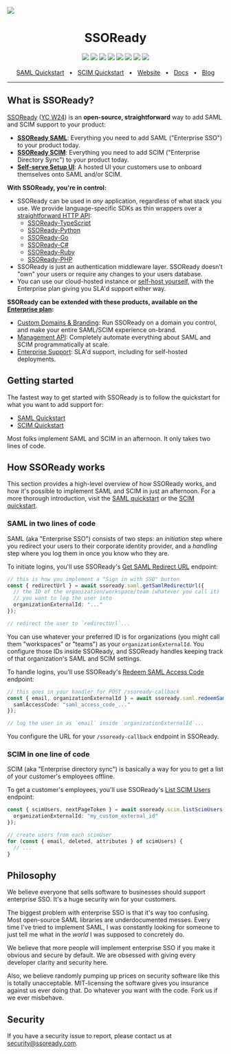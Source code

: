 ![](https://i.imgur.com/OhtkhbJ.png)

<div align="center">
  <h1>SSOReady</h1>
  <a href="https://github.com/ssoready/ssoready-typescript"><img src="https://img.shields.io/npm/v/ssoready.svg?style=flat&color=ECDC68" /></a>
  <a href="https://github.com/ssoready/ssoready-python"><img src="https://img.shields.io/pypi/v/ssoready.svg?style=flat" /></a>
  <a href="https://github.com/ssoready/ssoready-go"><img src="https://img.shields.io/github/v/tag/ssoready/ssoready-go?style=flat&label=golang&color=%23007D9C" /></a>
  <a href="https://github.com/ssoready/ssoready-csharp"><img src="https://img.shields.io/nuget/v/SSOReady.Client?style=flat&color=004880" /></a>
  <a href="https://github.com/ssoready/ssoready-ruby"><img src="https://img.shields.io/gem/v/ssoready?style=flat&color=EE3F2D" /></a>
  <a href="https://github.com/ssoready/ssoready-php"><img src="https://img.shields.io/packagist/v/ssoready/ssoready?style=flat&color=F28D1A" /></a>
  <a href="https://github.com/ssoready/ssoready/blob/main/LICENSE"><img src="https://img.shields.io/badge/license-MIT-blue" /></a>
  <a href="https://github.com/ssoready/ssoready/stargazers"><img src="https://img.shields.io/github/stars/ssoready/ssoready?style=flat&logo=github&color=white" /></a>
  <br />
  <br />
  <a href="https://ssoready.com/docs/saml/saml-quickstart">SAML Quickstart</a>
  <span>&nbsp;&nbsp;•&nbsp;&nbsp;</span>
  <a href="https://ssoready.com/docs/scim/scim-quickstart">SCIM Quickstart</a>
  <span>&nbsp;&nbsp;•&nbsp;&nbsp;</span>
  <a href="https://ssoready.com">Website</a>
  <span>&nbsp;&nbsp;•&nbsp;&nbsp;</span>
  <a href="https://ssoready.com/docs">Docs</a>
  <span>&nbsp;&nbsp;•&nbsp;&nbsp;</span>
  <a href="https://ssoready.com/blog">Blog</a>
  <br />
  <hr />
</div>

## What is SSOReady?

[SSOReady](https://ssoready.com) ([YC
W24](https://www.ycombinator.com/companies/ssoready)) is an **open-source,
straightforward** way to add SAML and SCIM support to your product:

* **[SSOReady SAML](https://ssoready.com/docs/saml/saml-quickstart)**: Everything you need to add SAML ("Enterprise SSO") to your product today.
* **[SSOReady SCIM](https://ssoready.com/docs/scim/scim-quickstart)**: Everything you need to add SCIM ("Enterprise Directory Sync") to your product today.
* **[Self-serve Setup UI](https://ssoready.com/docs/idp-configuration/enabling-self-service-configuration-for-your-customers)**:
  A hosted UI your customers use to onboard themselves onto SAML and/or
  SCIM.

**With SSOReady, you're in control:**

* SSOReady can be used in *any* application, regardless of what stack you use.
  We provide language-specific SDKs as thin wrappers over a [straightforward
  HTTP
  API](https://ssoready.com/docs/api-reference/saml/redeem-saml-access-code):
  * [SSOReady-TypeScript](https://github.com/ssoready/ssoready-typescript)
  * [SSOReady-Python](https://github.com/ssoready/ssoready-python)
  * [SSOReady-Go](https://github.com/ssoready/ssoready-go)
  * [SSOReady-C#](https://github.com/ssoready/ssoready-csharp)
  * [SSOReady-Ruby](https://github.com/ssoready/ssoready-ruby)
  * [SSOReady-PHP](https://github.com/ssoready/ssoready-php)
* SSOReady is just an authentication middleware layer. SSOReady doesn’t "own" your users or require any changes to your users database.
* You can use our cloud-hosted instance or [self-host yourself](https://ssoready.com/docs/self-hosting-ssoready), with the Enterprise plan giving you SLA'd support either way. 

**SSOReady can be extended with these products, available on the [Enterprise plan](https://ssoready.com/pricing):**

* [Custom Domains & Branding](https://ssoready.com/docs/ssoready-concepts/environments#custom-domains): Run
  SSOReady on a domain you control, and make your entire SAML/SCIM experience on-brand. 
* [Management API](https://ssoready.com/docs/management-api): Completely automate everything about SAML
  and SCIM programmatically at scale.
* [Enterprise Support](https://ssoready.com/pricing): SLA'd support, including for self-hosted deployments.

## Getting started

The fastest way to get started with SSOReady is to follow the quickstart for
what you want to add support for:

* [SAML Quickstart](https://ssoready.com/docs/saml/saml-quickstart)
* [SCIM Quickstart](https://ssoready.com/docs/scim/scim-quickstart)

Most folks implement SAML and SCIM in an afternoon. It only takes two lines of
code.

## How SSOReady works

This section provides a high-level overview of how SSOReady works, and how it's possible to implement SAML and SCIM in
just an afternoon. For a more thorough introduction, visit the [SAML
quickstart](https://ssoready.com/docs/saml/saml-quickstart) or the [SCIM
quickstart](https://ssoready.com/docs/scim/scim-quickstart).

### SAML in two lines of code

SAML (aka "Enterprise SSO") consists of two steps: an *initiation* step where you redirect your users to their corporate
identity provider, and a *handling* step where you log them in once you know who they are.

To initiate logins, you'll use SSOReady's [Get SAML Redirect
URL](https://ssoready.com/docs/api-reference/saml/get-saml-redirect-url) endpoint:

```typescript
// this is how you implement a "Sign in with SSO" button
const { redirectUrl } = await ssoready.saml.getSamlRedirectUrl({
  // the ID of the organization/workspace/team (whatever you call it)
  // you want to log the user into
  organizationExternalId: "..."
});

// redirect the user to `redirectUrl`...
```

You can use whatever your preferred ID is for organizations (you might call them "workspaces" or "teams") as your
`organizationExternalId`. You configure those IDs inside SSOReady, and SSOReady handles keeping track of that
organization's SAML and SCIM settings.

To handle logins, you'll use SSOReady's [Redeem SAML Access
Code](https://ssoready.com/docs/api-reference/saml/redeem-saml-access-code) endpoint:

```typescript
// this goes in your handler for POST /ssoready-callback
const { email, organizationExternalId } = await ssoready.saml.redeemSamlAccessCode({
  samlAccessCode: "saml_access_code_..."
});

// log the user in as `email` inside `organizationExternalId`...
```

You configure the URL for your `/ssoready-callback` endpoint in SSOReady.

### SCIM in one line of code

SCIM (aka "Enterprise directory sync") is basically a way for you to get a list of your customer's employees offline.

To get a customer's employees, you'll use SSOReady's [List SCIM
Users](https://ssoready.com/docs/api-reference/scim/list-scim-users) endpoint:

```typescript
const { scimUsers, nextPageToken } = await ssoready.scim.listScimUsers({
  organizationExternalId: "my_custom_external_id"
});

// create users from each scimUser
for (const { email, deleted, attributes } of scimUsers) {
  // ...
}
```

## Philosophy

We believe everyone that sells software to businesses should support enterprise
SSO. It's a huge security win for your customers.

The biggest problem with enterprise SSO is that it's way too confusing. Most
open-source SAML libraries are underdocumented messes. Every time I've tried to
implement SAML, I was constantly looking for someone to just tell me what in the
_world_ I was supposed to concretely do.

We believe that more people will implement enterprise SSO if you make it obvious
and secure by default. We are obsessed with giving every developer clarity and
security here.

Also, we believe randomly pumping up prices on security software like this is
totally unacceptable. MIT-licensing the software gives you insurance against us
ever doing that. Do whatever you want with the code. Fork us if we ever
misbehave.

## Security

If you have a security issue to report, please contact us at
security@ssoready.com.
